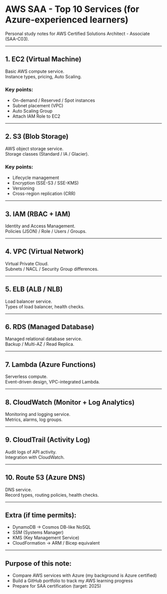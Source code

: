 # AWS SAA - Top 10 Services (for Azure-experienced learners)

Personal study notes for AWS Certified Solutions Architect - Associate (SAA-C03).

---

## 1. EC2 (Virtual Machine)
Basic AWS compute service.  
Instance types, pricing, Auto Scaling.

### Key points:
- On-demand / Reserved / Spot instances
- Subnet placement (VPC)
- Auto Scaling Group
- Attach IAM Role to EC2

---

## 2. S3 (Blob Storage)
AWS object storage service.  
Storage classes (Standard / IA / Glacier).

### Key points:
- Lifecycle management
- Encryption (SSE-S3 / SSE-KMS)
- Versioning
- Cross-region replication (CRR)

---

## 3. IAM (RBAC + IAM)
Identity and Access Management.  
Policies (JSON) / Role / Users / Groups.

---

## 4. VPC (Virtual Network)
Virtual Private Cloud.  
Subnets / NACL / Security Group differences.

---

## 5. ELB (ALB / NLB)
Load balancer service.  
Types of load balancer, health checks.

---

## 6. RDS (Managed Database)
Managed relational database service.  
Backup / Multi-AZ / Read Replica.

---

## 7. Lambda (Azure Functions)
Serverless compute.  
Event-driven design, VPC-integrated Lambda.

---

## 8. CloudWatch (Monitor + Log Analytics)
Monitoring and logging service.  
Metrics, alarms, log groups.

---

## 9. CloudTrail (Activity Log)
Audit logs of API activity.  
Integration with CloudWatch.

---

## 10. Route 53 (Azure DNS)
DNS service.  
Record types, routing policies, health checks.

---

## Extra (if time permits):
- DynamoDB → Cosmos DB-like NoSQL
- SSM (Systems Manager)
- KMS (Key Management Service)
- CloudFormation → ARM / Bicep equivalent

---

## Purpose of this note:
- Compare AWS services with Azure (my background is Azure certified)
- Build a GitHub portfolio to track my AWS learning progress
- Prepare for SAA certification (target: 2025)

